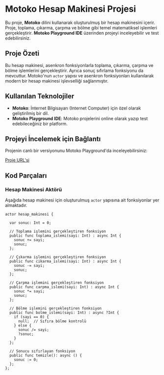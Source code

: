 # Motoko Hesap Makinesi Projesi

Bu proje, **Motoko** dilini kullanarak oluşturulmuş bir hesap makinesini içerir. Proje, toplama, çıkarma, çarpma ve bölme gibi temel matematiksel işlemleri gerçekleştirir. **Motoko Playground IDE** üzerinden projeyi inceleyebilir ve test edebilirsiniz.

## Proje Özeti

Bu hesap makinesi, asenkron fonksiyonlarla toplama, çıkarma, çarpma ve bölme işlemlerini gerçekleştirir. Ayrıca sonuç sıfırlama fonksiyonu da mevcuttur. Motoko'nun `actor` yapısı ve asenkron fonksiyonları kullanılarak modern bir hesap makinesi işlevselliği sağlanmıştır.

## Kullanılan Teknolojiler

- **Motoko**: İnternet Bilgisayarı (Internet Computer) için özel olarak geliştirilmiş bir dil.
- **Motoko Playground IDE**: Motoko projelerini online olarak yazıp test edebileceğiniz bir platform.

## Projeyi İncelemek için Bağlantı

Projenin canlı bir versiyonunu Motoko Playground'da inceleyebilirsiniz:

[Proje URL'si](https://play.motoko.org/?tag=3418880261)

## Kod Parçaları

### Hesap Makinesi Aktörü

Aşağıda hesap makinesi için oluşturulmuş `actor` yapısına ait fonksiyonlar yer almaktadır.

```motoko
actor hesap_makinesi {
  
  var sonuc: Int = 0;

  // Toplama işlemini gerçekleştiren fonksiyon
  public func toplama_islemi(sayi: Int) : async Int {
    sonuc += sayi;
    sonuc;
  };

  // Çıkarma işlemini gerçekleştiren fonksiyon
  public func cikarma_islemi(sayi: Int) : async Int {
    sonuc -= sayi;
    sonuc;
  };

  // Çarpma işlemini gerçekleştiren fonksiyon
  public func carpma_islemi(sayi: Int) : async Int {
    sonuc *= sayi;
    sonuc;
  };

  // Bölme işlemini gerçekleştiren fonksiyon
  public func bolme_islemi(sayi: Int) : async ?Int {
    if (sayi == 0) {
      null;  // Sıfıra bölme kontrolü
    } else {
      sonuc /= sayi;
      ?sonuc;
    }
  };

  // Sonucu sıfırlayan fonksiyon
  public func temizle(): async () {
    sonuc := 0;
  };
};

